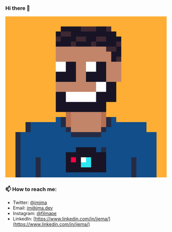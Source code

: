 ### Hi there 👋

![](/avatar.png)

### 📫 How to reach me: 
- Twitter: [@imjma](https://twitter.com/imjma)
- Email: [im@jma.dev](mailto:im@jma.dev)
- Instagram: [@filmape](https://www.instagram.com/filmape/)
- LinkedIn: [https://www.linkedin.com/in/jiema/](https://www.linkedin.com/in/jiema/)

<!--
**imjma/imjma** is a ✨ _special_ ✨ repository because its `README.md` (this file) appears on your GitHub profile.

Here are some ideas to get you started:

- 🔭 I’m currently working on ...
- 🌱 I’m currently learning ...
- 👯 I’m looking to collaborate on ...
- 🤔 I’m looking for help with ...
- 💬 Ask me about ...
- 📫 How to reach me: ...
- 😄 Pronouns: ...
- ⚡ Fun fact: ...
-->

